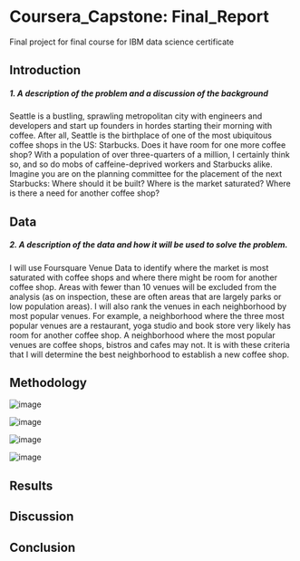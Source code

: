 # Coursera_Capstone: Final_Report
Final project for final course for IBM data science certificate 

##  **Introduction**
##### 1. _A description of the problem and a discussion of the background_ 

Seattle is a bustling, sprawling metropolitan city with engineers and developers and start up founders in hordes starting their morning with coffee. After all, Seattle is the birthplace of one of the most ubiquitous coffee shops in the US: Starbucks. Does it have room for one more coffee shop? With a population of over three-quarters of a million, I certainly think so, and so do mobs of caffeine-deprived workers and Starbucks alike. Imagine you are on the planning committee for the placement of the next Starbucks: Where should it be built? Where is the market saturated? Where is there a need for another coffee shop? 


## **Data**
##### 2. _A description of the data and how it will be used to solve the problem._

I will use Foursquare Venue Data to identify where the market is most saturated with coffee shops and where there might be room for another coffee shop. Areas with fewer than 10 venues will be excluded from the analysis (as on inspection, these are often areas that are largely parks or low population areas). I will also rank the venues in each neighborhood by most popular venues. For example, a neighborhood where the three most popular venues are a restaurant, yoga studio and book store very likely has room for another coffee shop. A neighborhood where the most popular venues are coffee shops, bistros and cafes may not. It is with these criteria that I will determine the best neighborhood to establish a new coffee shop.

## **Methodology**
![image](https://user-images.githubusercontent.com/33702789/125815839-82a03afc-a264-4bbf-aec7-79e635347b9d.png)

![image](https://user-images.githubusercontent.com/33702789/125815877-c833152d-8dc5-44d5-a9f0-75a3cced18ed.png)

![image](https://user-images.githubusercontent.com/33702789/125815908-04f422a8-af20-4abb-8272-0604e1f42d6e.png)

![image](https://user-images.githubusercontent.com/33702789/125815924-6cff0879-8c9b-4854-bc94-28a814e9ae8a.png)


## **Results**

## **Discussion**

## **Conclusion**
